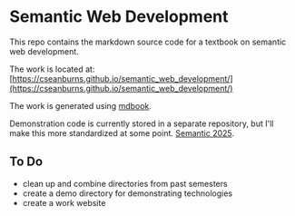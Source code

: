 # Semantic Web Development

This repo contains the markdown source code for a textbook on semantic web development.

The work is located at: [https://cseanburns.github.io/semantic_web_development/](https://cseanburns.github.io/semantic_web_development/)

The work is generated using [mdbook][mdbook].

Demonstration code is currently stored in a separate repository, but I'll make this more standardized at some point.
[Semantic 2025](https://github.com/cseanburns/semantic2025).

[mdbook]:https://github.com/rust-lang/mdBook

## To Do

- clean up and combine directories from past semesters
- create a demo directory for demonstrating technologies
- create a work website
